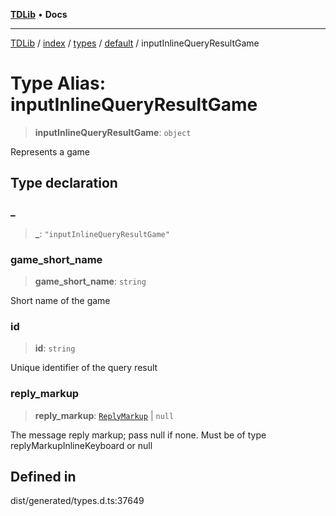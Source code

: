 [**TDLib**](../../../../../../README.md) • **Docs**

***

[TDLib](../../../../../../modules.md) / [index](../../../../../README.md) / [types](../../../README.md) / [default](../README.md) / inputInlineQueryResultGame

# Type Alias: inputInlineQueryResultGame

> **inputInlineQueryResultGame**: `object`

Represents a game

## Type declaration

### \_

> **\_**: `"inputInlineQueryResultGame"`

### game\_short\_name

> **game\_short\_name**: `string`

Short name of the game

### id

> **id**: `string`

Unique identifier of the query result

### reply\_markup

> **reply\_markup**: [`ReplyMarkup`](ReplyMarkup.md) \| `null`

The message reply markup; pass null if none. Must be of type replyMarkupInlineKeyboard or null

## Defined in

dist/generated/types.d.ts:37649
